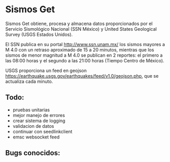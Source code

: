 # Sismos Get

Sismos Get obtiene, procesa y almacena datos proporcionados por el Servicio Sismológico Nacional (SSN México) y United States Geological Survey (USGS Estados Unidos).

El SSN publica en su portal http://www.ssn.unam.mx/ los sismos mayores a M 4.0 con un retraso aproximado de 15 a 20 minutos, mientras que los sismos de menor magnitud a M 4.0 se publican en 2 reportes: el primero a las 08:00 horas y el segundo a las 21:00 horas (Tiempo Centro de México).

USGS proporciona un feed en geojson https://earthquake.usgs.gov/earthquakes/feed/v1.0/geojson.php, que se actualiza cada minuto.

## Todo:

- pruebas unitarias
- mejor manejo de errores
- crear sistema de logging
- validacion de datos
- continuar con seedlinkclient
- emsc websocket feed

## Bugs conocidos:
